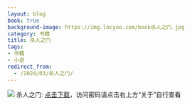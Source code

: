 ```yaml
---
layout: blog
book: true
background-image: https://img.locyoo.com/book杀人之门.jpg
category: 书籍
title: 杀人之门
tags:
- 书籍
- 小说
redirect_from:
  - /2024/03/杀人之门/
---
```

![](https://img.locyoo.com/book杀人之门.jpg)
杀人之门: <a name = "ref1" href="https://url18.ctfile.com/f/50983618-1063935623-8bae57?p=3619">点击下载</a>，访问密码请点击右上方“关于”自行查看